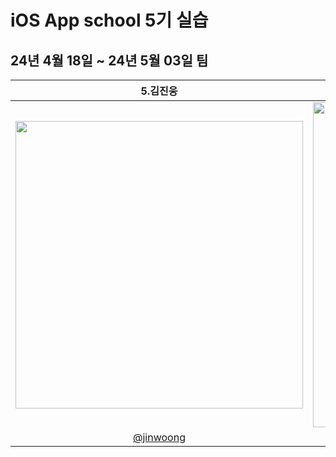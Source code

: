 # iOS App school 5기 실습
## 24년 4월 18일 ~ 24년 5월 03일 팀


|5.김진웅|5.차지용|5.정희지|5.이성운|5.백동현|
|:-:|:-:|:-:|:-:|:-:|
|<img src="https://avatars.githubusercontent.com/u/26710036?v=4" width=460 />|<img src="https://avatars.githubusercontent.com/u/137752726?v=4" width=520 />|<img src="https://avatars.githubusercontent.com/u/51356820?v=4" width=420 />|<img src="https://avatars.githubusercontent.com/u/164517761?v=4" width=520 />|<img src="https://avatars.githubusercontent.com/u/79897962?v=4" width=520 />|
|[@jinwoong](https://github.com/jinwoong16)|[@jiyong](https://github.com/wldyd2113)|[@Jeongheeji](https://github.com/Jeongheeji)|[@5lsw](https://github.com/5lsw)|[@BBI-DDI](https://github.com/dohy-9443)|

